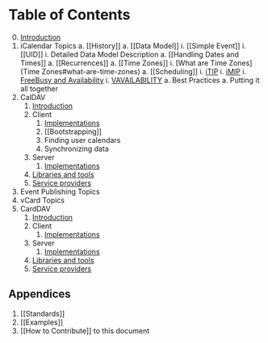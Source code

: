 # Table of Contents #

0. [Introduction](home)
1. iCalendar Topics
  a. [[History]]
  a. [[Data Model]]
    i. [[Simple Event]]
    i. [[UID]]
    i. Detailed Data Model Description
  a. [[Handling Dates and Times]]
  a. [[Recurrences]]
  a. [[Time Zones]]
  	  i. [What are Time Zones](Time Zones#what-are-time-zones)
  a. [[Scheduling]]
    i. [iTIP](iTIP)
    i. [iMIP](iMIP)
    i. [FreeBusy and Availability](FreeBusyAvailability)
    i. [VAVAILABILITY](vavailability) 
  a. Best Practices
  a. Putting it all together
2. CalDAV
    1. [Introduction](CalDAV-introduction)
    1. Client
        1. [Implementations](CalDAV-Client-Implementations)
        1. [[Bootstrapping]]
        1. Finding user calendars
        1. Synchronizing data
    1. Server
        1. [Implementations](CalDAV-Server-Implementations)
    1. [Libraries and tools](CalDAV-libraries)
    1. [Service providers](CalDAV-services)
3. Event Publishing Topics
4. vCard Topics
5. CardDAV
    1. [Introduction](CardDAV-introduction)
    1. Client
        1. [Implementations](CardDAV-Client-Implementations)
    1. Server
        1. [Implementations](CardDAV-Server-Implementations)
    1. [Libraries and tools](CardDAV-libraries)
    1. [Service providers](CardDAV-services)

## Appendices

1. [[Standards]]
1. [[Examples]]
1. [[How to Contribute]] to this document

